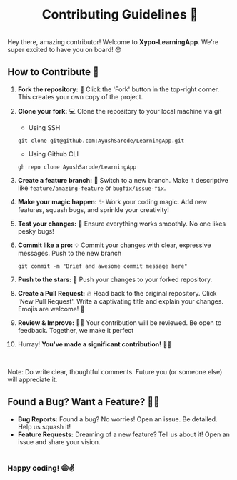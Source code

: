 <h1 align="center">Contributing Guidelines 🚀</h1>
<br>
 Hey there, amazing contributor! Welcome to <b>Xypo-LearningApp</b>. We're super excited to have you on board! 😎
<br>

## How to Contribute 🤝

1. **Fork the repository:** 🍴 Click the 'Fork' button in the top-right corner. This creates your own copy of the project.

2. **Clone your fork:** 💻 Clone the repository to your local machine via git 
   -  Using SSH
     ```shell
     git clone git@github.com:AyushSarode/LearningApp.git
     ```
   -  Using Github CLI
    ```shell
    gh repo clone AyushSarode/LearningApp
     ```
   
     
     
     
3. **Create a feature branch:** 🌟 Switch to a new branch. Make it descriptive like `feature/amazing-feature` or `bugfix/issue-fix`.

4. **Make your magic happen:** ✨ Work your coding magic. Add new features, squash bugs, and sprinkle your creativity!
         <br>
5. **Test your changes:** 🧪 Ensure everything works smoothly. No one likes pesky bugs!

6. **Commit like a pro:** 💡 Commit your changes with clear, expressive messages. Push to the new branch
   ```shell
   git commit -m "Brief and awesome commit message here"
7. **Push to the stars:** 🚀 Push your changes to your forked repository.
8. **Create a Pull Request:** 🔥 Head back to the original repository. Click 'New Pull Request'. Write a captivating title and explain your changes. Emojis are welcome! 🎉
9. **Review & Improve:** 🕵️‍♂️ Your contribution will be reviewed. Be open to feedback. Together, we make it perfect
10. Hurray! **You've made a significant contribution!** 🥳🎉
<br>

Note: Do write clear, thoughtful comments. Future you (or someone else) will appreciate it.


## Found a Bug? Want a Feature? 🐞🚀
- **Bug Reports:** Found a bug? No worries! Open an issue. Be detailed. Help us squash it!
- **Feature Requests:** Dreaming of a new feature? Tell us about it! Open an issue and share your vision.
<br><br>

### Happy coding! 😄✌️



